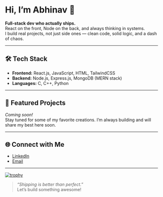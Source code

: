 # Hi, I’m Abhinav 👋

**Full-stack dev who actually ships.**  
React on the front, Node on the back, and always thinking in systems.  
I build real projects, not just side ones — clean code, solid logic, and a dash of chaos.

---

## 🛠️ Tech Stack

- **Frontend:** React.js, JavaScript, HTML, TailwindCSS
- **Backend:** Node.js, Express.js, MongoDB (MERN stack)
- **Languages:** C, C++, Python

---

## 🚀 Featured Projects

*Coming soon!*  
Stay tuned for some of my favorite creations. I’m always building and will share my best here soon.

---

## 🌐 Connect with Me

- [LinkedIn](https://www.linkedin.com/in/abhinav-dwivedi-9m3/)
- [Email](abhinavdwivedi933@gmail.com)

---
[![trophy](https://github-profile-trophy.vercel.app/?username=Abhinavv-933)](https://github.com/ryo-ma/github-profile-trophy)

> *“Shipping is better than perfect.”*  
Let’s build something awesome!
